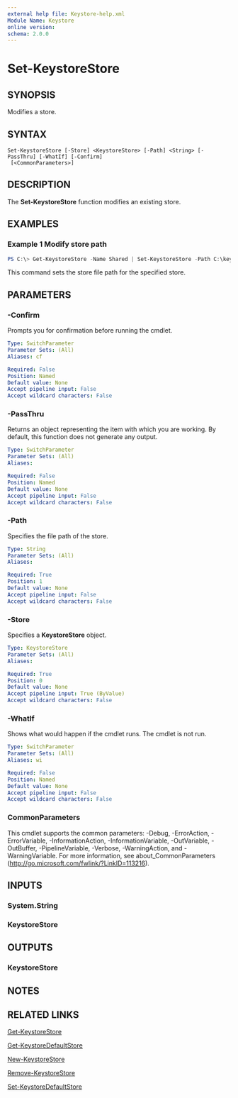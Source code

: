 ```yaml
---
external help file: Keystore-help.xml
Module Name: Keystore
online version:
schema: 2.0.0
---
```


# Set-KeystoreStore

## SYNOPSIS
Modifies a store.

## SYNTAX

```
Set-KeystoreStore [-Store] <KeystoreStore> [-Path] <String> [-PassThru] [-WhatIf] [-Confirm]
 [<CommonParameters>]
```

## DESCRIPTION
The **Set-KeystoreStore** function modifies an existing store.

## EXAMPLES

### Example 1 Modify store path
```powershell
PS C:\> Get-KeystoreStore -Name Shared | Set-KeystoreStore -Path C:\keystore
```

This command sets the store file path for the specified store.

## PARAMETERS

### -Confirm
Prompts you for confirmation before running the cmdlet.

```yaml
Type: SwitchParameter
Parameter Sets: (All)
Aliases: cf

Required: False
Position: Named
Default value: None
Accept pipeline input: False
Accept wildcard characters: False
```

### -PassThru
Returns an object representing the item with which you are working. By default, this function does not generate any output.

```yaml
Type: SwitchParameter
Parameter Sets: (All)
Aliases:

Required: False
Position: Named
Default value: None
Accept pipeline input: False
Accept wildcard characters: False
```

### -Path
Specifies the file path of the store.

```yaml
Type: String
Parameter Sets: (All)
Aliases:

Required: True
Position: 1
Default value: None
Accept pipeline input: False
Accept wildcard characters: False
```

### -Store
Specifies a **KeystoreStore** object.

```yaml
Type: KeystoreStore
Parameter Sets: (All)
Aliases:

Required: True
Position: 0
Default value: None
Accept pipeline input: True (ByValue)
Accept wildcard characters: False
```

### -WhatIf
Shows what would happen if the cmdlet runs.
The cmdlet is not run.

```yaml
Type: SwitchParameter
Parameter Sets: (All)
Aliases: wi

Required: False
Position: Named
Default value: None
Accept pipeline input: False
Accept wildcard characters: False
```

### CommonParameters
This cmdlet supports the common parameters: -Debug, -ErrorAction, -ErrorVariable, -InformationAction, -InformationVariable, -OutVariable, -OutBuffer, -PipelineVariable, -Verbose, -WarningAction, and -WarningVariable. For more information, see about_CommonParameters (http://go.microsoft.com/fwlink/?LinkID=113216).

## INPUTS

### System.String

### KeystoreStore

## OUTPUTS

### KeystoreStore

## NOTES

## RELATED LINKS

[Get-KeystoreStore](./Get-KeystoreStore.md)

[Get-KeystoreDefaultStore](./Get-KeystoreDefaultStore.md)

[New-KeystoreStore](./New-KeystoreStore.md)

[Remove-KeystoreStore](./Remove-KeystoreStore.md)

[Set-KeystoreDefaultStore](./Set-KeystoreDefaultStore.md)
